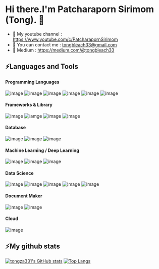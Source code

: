 # Hi there.I'm Patcharaporn Sirimom (Tong). 👋

- 🌱 My youtube channel : https://www.youtube.com/c/PatcharapornSirimom
- 💬 You can contact me : tongbleach33@gmail.com
- 💬 Medium : https://medium.com/@tongbleach33

## ⚡Languages and Tools
#### Programming Languages
![image](https://img.shields.io/badge/Python-FFD43B?style=for-the-badge&logo=python&logoColor=blue)
![image](https://img.shields.io/badge/R-276DC3?style=for-the-badge&logo=r&logoColor=white)
![image](https://img.shields.io/badge/HTML5-E34F26?style=for-the-badge&logo=html5&logoColor=white)
![image](https://img.shields.io/badge/CSS3-1572B6?style=for-the-badge&logo=css3&logoColor=white)
![image](https://img.shields.io/badge/C-00599C?style=for-the-badge&logo=c&logoColor=white)
![image](https://img.shields.io/badge/Verilog-20BEFF?style=for-the-badge&logo=16542113/50175134-4f7b3700-02fc-11e9-914e-cb317fddce4e.png&logoColor=white)
#### Frameworks & Library
![image](https://img.shields.io/badge/Django-092E20?style=for-the-badge&logo=django&logoColor=green)
![iamge](https://img.shields.io/badge/Flask-000000?style=for-the-badge&logo=flask&logoColor=white)
![image](https://img.shields.io/badge/Streamlit-FF4B4B?style=for-the-badge&logo=Streamlit&logoColor=white)
![image](https://img.shields.io/badge/Odoo-714B67?style=for-the-badge&logo=Odoo&logoColor=white)
#### Database
![image](https://img.shields.io/badge/PostgreSQL-316192?style=for-the-badge&logo=postgresql&logoColor=white)
![image](https://img.shields.io/badge/redis-%23DD0031.svg?&style=for-the-badge&logo=redis&logoColor=white)
![image](https://img.shields.io/badge/SQLite-07405E?style=for-the-badge&logo=sqlite&logoColor=white)
#### Machine Learning / Deep Learning
![image](https://img.shields.io/badge/Keras-FF0000?style=for-the-badge&logo=keras&logoColor=white)
![image](https://img.shields.io/badge/TensorFlow-FF6F00?style=for-the-badge&logo=tensorflow&logoColor=white)
![image](https://img.shields.io/badge/dialogflow-FF9800?style=for-the-badge&logo=dialogflow&logoColor=white)
#### Data Science
![image](https://img.shields.io/badge/scikit_learn-F7931E?style=for-the-badge&logo=scikit-learn&logoColor=white)
![image](https://img.shields.io/badge/OpenCV-27338e?style=for-the-badge&logo=OpenCV&logoColor=white)
![image](https://img.shields.io/badge/Numpy-777BB4?style=for-the-badge&logo=numpy&logoColor=white)
![image](https://img.shields.io/badge/Pandas-2C2D72?style=for-the-badge&logo=pandas&logoColor=white)
![image](https://img.shields.io/badge/Plotly-239120?style=for-the-badge&logo=plotly&logoColor=white)
#### Document Maker
![image](https://img.shields.io/badge/LaTeX-47A141?style=for-the-badge&logo=LaTeX&logoColor=white)
![image](https://img.shields.io/badge/Microsoft_Word-2B579A?style=for-the-badge&logo=microsoft-word&logoColor=white)
#### Cloud 
![image](https://img.shields.io/badge/Vercel-000000?style=for-the-badge&logo=vercel&logoColor=white)

## ⚡My github stats

[![tongza331's GitHub stats](https://github-readme-stats.vercel.app/api?username=tongza331&theme=shades-of-purple)](https://github.com/anuraghazra/github-readme-stats)
[![Top Langs](https://github-readme-stats.vercel.app/api/top-langs/?username=tongza331&layout=compact)](https://github.com/anuraghazra/github-readme-stats)
